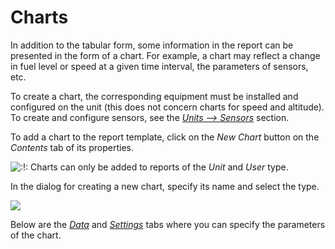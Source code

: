 # Charts

In addition to the tabular form, some information in the report can be presented in the form of a chart. For example, a chart may reflect a change in fuel level or speed at a given time interval, the parameters of sensors, etc.

To create a chart, the corresponding equipment must be installed and configured on the unit \(this does not concern charts for speed and altitude\). To create and configure sensors, see the [_Units –&gt; Sensors_](https://docs.wialon.com/en/hosting/cms/units/sensors/sensors) section.

To add a chart to the report template, click on the _New Chart_ button on the _Contents_ tab of its properties.

![:!:](https://docs.wialon.com/en/hosting/lib/images/smileys/icon_exclaim.gif) Charts can only be added to reports of the _Unit_ and _User_ type.

In the dialog for creating a new chart, specify its name and select the type.

![](https://docs.wialon.com/en/hosting/_media/charts/chart_creation.png)

Below are the [_Data_](https://docs.wialon.com/en/hosting/user/reports/templ/contents/charts/charts) and [_Settings_](https://docs.wialon.com/en/hosting/user/reports/templ/contents/charts/charts) tabs where you can specify the parameters of the chart.

